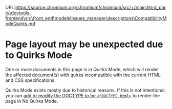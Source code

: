 URL:https://source.chromium.org/chromium/chromium/src/+/main:third_party\devtools-frontend\src\front_end\models\issues_manager\descriptions\CompatibilityModeQuirks.md
# Page layout may be unexpected due to Quirks Mode

One or more documents in this page is in Quirks Mode, which will render the affected document(s) with quirks incompatible with the current HTML and CSS specifications.

Quirks Mode exists mostly due to historical reasons. If this is not intentional, you can [add or modify the DOCTYPE to be `<!DOCTYPE html>`](issueQuirksModeDoctype) to render the page in No Quirks Mode.
